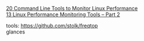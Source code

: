 [20 Command Line Tools to Monitor Linux Performance](https://www.tecmint.com/command-line-tools-to-monitor-linux-performance/)  
[13 Linux Performance Monitoring Tools – Part 2](https://www.tecmint.com/linux-performance-monitoring-tools/)   

tools: 
https://github.com/stolk/freqtop  
glances
